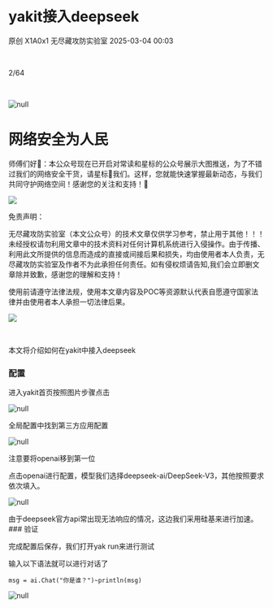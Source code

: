 #  yakit接入deepseek   
原创 X1A0x1  无尽藏攻防实验室   2025-03-04 00:03  
  
   
  
2/64  
  
  
   
  
  
![](https://mmbiz.qpic.cn/mmbiz_png/OKTibHnkK84yA83erVx1s3r6pckbia7wyux16qNavjsnZCnEuJoKyyYdiaZuQfmx4oZf6XP1jmsvLg9gRtYolZI6A/640?wx_fmt=png&from=appmsg "null")  
  
# 网络安全为人民  
  
师傅们好👋：本公众号现在已开启对常读和星标的公众号展示大图推送，为了不错过我们的网络安全干货，请星标🌟我们。这样，您就能快速掌握最新动态，与我们共同守护网络空间！感谢您的关注和支持！💖  
  
  
![](https://mmbiz.qpic.cn/mmbiz_png/OKTibHnkK84yA83erVx1s3r6pckbia7wyun1qzrrxZGmnRXgZc4l1xUFiaXBEgqxg05W0uO7PT4r0WG8u5fibG1bdw/640?wx_fmt=png&from=appmsg "")  
  
  
免责声明：  
  
无尽藏攻防实验室（本文公众号）的技术文章仅供学习参考，禁止用于其他！！！未经授权请勿利用文章中的技术资料对任何计算机系统进行入侵操作。由于传播、利用此文所提供的信息而造成的直接或间接后果和损失，均由使用者本人负责，无尽藏攻防实验室及作者不为此承担任何责任。如有侵权烦请告知,我们会立即删文章除并致歉，感谢您的理解和支持！  
  
使用前请遵守法律法规，使用本文章内容及POC等资源默认代表自愿遵守国家法律并由使用者本人承担一切法律后果。  
  
  
![](https://mmbiz.qpic.cn/mmbiz_gif/OKTibHnkK84yA83erVx1s3r6pckbia7wyuZCw2OVWY5X5ltH671MNxzmAayviaVEpzLcD3ZKILLia7aKU9yLQFy7eA/640?wx_fmt=gif&from=appmsg "")  
  
  
  
   
  
本文将介绍如何在yakit中接入deepseek  
### 配置  
  
进入yakit首页按照图片步骤点击  
  
![](https://mmbiz.qpic.cn/mmbiz_png/OKTibHnkK84zkzRaNl2BrsIlBUciacdMcmKaGD5bgSZEfwlalBlQYZdGCJFGNNKhCaslaF4GVKwFicEIOYc1y1fPA/640?wx_fmt=png&from=appmsg "null")  
  
  
  
全局配置中找到第三方应用配置  
  
![](https://mmbiz.qpic.cn/mmbiz_png/OKTibHnkK84zkzRaNl2BrsIlBUciacdMcmUzVcHSEO5icuUBzXZnhf43LImqEmibTKgapSJGQA89B8gpCK5LqpI3PQ/640?wx_fmt=png&from=appmsg "null")  
  
  
  
注意要将openai移到第一位  
  
点击openai进行配置，模型我们选择deepseek-ai/DeepSeek-V3，其他按照要求依次填入。  
  
![](https://mmbiz.qpic.cn/mmbiz_png/OKTibHnkK84zkzRaNl2BrsIlBUciacdMcm6OPtJSleAicgDHbL6QjdxeLOoL90iamPgXfn5vFQROpl1icicCSic1juhxw/640?wx_fmt=png&from=appmsg "null")  
  
  
  
由于deepseek官方api常出现无法响应的情况，这边我们采用硅基来进行加速。### 验证  
  
完成配置后保存，我们打开yak run来进行测试  
  
输入以下语法就可以进行对话了  
```
msg = ai.Chat("你是谁？")~println(msg)
```  
  
![](https://mmbiz.qpic.cn/mmbiz_png/OKTibHnkK84zkzRaNl2BrsIlBUciacdMcm87v1fgpf3TZMvaKGreNOP5tXvbVDLzkXWibr9DTd65DKoGMibpOWnXmQ/640?wx_fmt=png&from=appmsg "null")  
  
  
  
   
  
   
  
   
  
  
